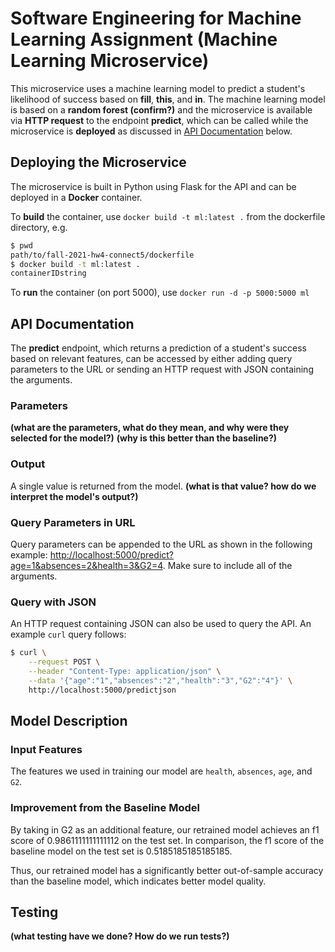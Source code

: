 # Software Engineering for Machine Learning Assignment (Machine Learning Microservice)
This microservice uses a machine learning model to predict a student's likelihood of success based on **fill**, **this**, and **in**. The machine learning model is based on a **random forest (confirm?)** and the microservice is available via **HTTP request** to the endpoint **predict**, which can be called while the microservice is **deployed** as discussed in [API Documentation](https://github.com/CMU-313/fall-2021-hw4-connect5#api-documentation) below.

## Deploying the Microservice
The microservice is built in Python using Flask for the API and can be deployed in a **Docker** container.

To **build** the container, use `docker build -t ml:latest .` from the dockerfile directory, e.g.
```sh
$ pwd
path/to/fall-2021-hw4-connect5/dockerfile
$ docker build -t ml:latest .
containerIDstring
```

To **run** the container (on port 5000), use `docker run -d -p 5000:5000 ml`

## API Documentation
The **predict** endpoint, which returns a prediction of a student's success based on relevant features, can be accessed by either adding query parameters to the URL or sending an HTTP request with JSON containing the arguments.

### Parameters
**(what are the parameters, what do they mean, and why were they selected for the model?)**
**(why is this better than the baseline?)**

### Output
A single value is returned from the model. **(what is that value? how do we interpret the model's output?)**

### Query Parameters in URL
Query parameters can be appended to the URL as shown in the following example: [http://localhost:5000/predict?age=1&absences=2&health=3&G2=4](http://localhost:5000/predict?age=1&absences=2&health=3&G2=4). Make sure to include all of the arguments.

### Query with JSON
An HTTP request containing JSON can also be used to query the API. An example `curl` query follows:
```sh
$ curl \
    --request POST \
    --header "Content-Type: application/json" \
    --data '{"age":"1","absences":"2","health":"3","G2":"4"}' \
    http://localhost:5000/predictjson
```

## Model Description

### Input Features
The features we used in training our model are `health`, `absences`, `age`, and `G2`.

### Improvement from the Baseline Model
By taking in G2 as an additional feature, our retrained model achieves an f1 score of 0.9861111111111112 on the test set. In comparison, the f1 score of the baseline model on the test set is 0.5185185185185185.

Thus, our retrained model has a significantly better out-of-sample accuracy than the baseline model, which indicates better model quality.

## Testing
**(what testing have we done? How do we run tests?)**
